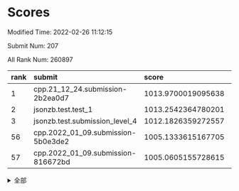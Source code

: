 # Scores

Modified Time: 2022-02-26 11:12:15

Submit Num: 207

All Rank Num: 260897

| rank |               submit               |       score        |       sigma        | pk_num |
| :--- | :--------------------------------- | :----------------- | :----------------- | :----- |
| 1    | cpp.21_12_24.submission-2b2ea0d7   | 1013.9700019095638 | 0.7941316989960833 | 5042   |
| 2    | jsonzb.test.test_1                 | 1013.2542364780201 | 0.8068416995167786 | 5036   |
| 3    | jsonzb.test.submission_level_4     | 1012.1826359272557 | 0.8026962550112816 | 5045   |
| 56   | cpp.2022_01_09.submission-5b0e3de2 | 1005.1333615167705 | 0.7140825514010901 | 5043   |
| 57   | cpp.2022_01_09.submission-816672bd | 1005.0605155728615 | 0.72291556428252   | 5038   |


<details>
<summary>全部</summary>

| rank |                 submit                 |       score        |       sigma        | pk_num |
| :--- | :------------------------------------- | :----------------- | :----------------- | :----- |
| 1    | cpp.21_12_24.submission-2b2ea0d7       | 1013.9700019095638 | 0.7941316989960833 | 5042   |
| 2    | jsonzb.test.test_1                     | 1013.2542364780201 | 0.8068416995167786 | 5036   |
| 3    | jsonzb.test.submission_level_4         | 1012.1826359272557 | 0.8026962550112816 | 5045   |
| 4    | gobigger.level_3.submission_level_3_27 | 1012.1398729400859 | 0.7888358691665327 | 5040   |
| 5    | gobigger.level_3.submission_level_3_21 | 1012.0933612333703 | 0.7798564478739799 | 5039   |
| 6    | gobigger.level_3.submission_level_3_48 | 1011.7062951918231 | 0.7817118073298485 | 5043   |
| 7    | gobigger.level_3.submission_level_3_4  | 1011.5436068091068 | 0.7722039848296836 | 5040   |
| 8    | gobigger.level_3.submission_level_3_47 | 1011.2832742401672 | 0.7706236832824647 | 5046   |
| 9    | gobigger.level_3.submission_level_3_18 | 1011.2010603804878 | 0.7720151106505091 | 5044   |
| 10   | gobigger.level_3.submission_level_3_31 | 1011.1633146005116 | 0.7593465829343652 | 5041   |
| 11   | gobigger.level_3.submission_level_3_17 | 1011.0234538881674 | 0.7785896047336957 | 5046   |
| 12   | gobigger.level_3.submission_level_3_12 | 1010.9878109263509 | 0.7816416540097955 | 5042   |
| 13   | gobigger.level_3.submission_level_3_35 | 1010.9766156838091 | 0.7668875207775709 | 5045   |
| 14   | gobigger.level_3.submission_level_3_8  | 1010.9507517280869 | 0.7520686857368055 | 5046   |
| 15   | gobigger.level_3.submission_level_3_14 | 1010.8428372422242 | 0.7791959908877338 | 5044   |
| 16   | gobigger.level_3.submission_level_3_20 | 1010.6581167592385 | 0.7844031852135653 | 5047   |
| 17   | gobigger.level_3.submission_level_3_2  | 1010.5267229335482 | 0.7635791528918587 | 5044   |
| 18   | gobigger.level_3.submission_level_3_13 | 1010.5194237432783 | 0.7610886167144894 | 5043   |
| 19   | gobigger.level_3.submission_level_3_5  | 1010.4666049070339 | 0.7501560631857871 | 5041   |
| 20   | gobigger.level_3.submission_level_3_43 | 1010.4597884844313 | 0.7634667790258686 | 5036   |
| 21   | gobigger.level_3.submission_level_3_25 | 1010.4132086902365 | 0.7569536016551681 | 5037   |
| 22   | gobigger.level_3.submission_level_3_49 | 1010.3606157066581 | 0.7426977352772824 | 5039   |
| 23   | gobigger.level_3.submission_level_3_16 | 1010.3060560177976 | 0.7422087599027914 | 5040   |
| 24   | gobigger.level_3.submission_level_3_46 | 1010.3056903749231 | 0.7528032024012316 | 5040   |
| 25   | gobigger.level_3.submission_level_3_40 | 1010.2628535370931 | 0.7644015600846845 | 5038   |
| 26   | gobigger.level_3.submission_level_3_38 | 1010.1186956409524 | 0.740724890126552  | 5045   |
| 27   | gobigger.level_3.submission_level_3_37 | 1010.0695069349154 | 0.7411376720162406 | 5041   |
| 28   | gobigger.level_3.submission_level_3_3  | 1010.0594497464252 | 0.7688663335579067 | 5036   |
| 29   | gobigger.level_3.submission_level_3_41 | 1009.8934438932056 | 0.7587535800572957 | 5048   |
| 30   | gobigger.level_3.submission_level_3_44 | 1009.8827525533789 | 0.7658170697625603 | 5040   |
| 31   | gobigger.level_3.submission_level_3_26 | 1009.7294777456284 | 0.7524659884204427 | 5037   |
| 32   | gobigger.level_3.submission_level_3_28 | 1009.6881610154412 | 0.7522728521667693 | 5045   |
| 33   | gobigger.level_3.submission_level_3_23 | 1009.6538847192899 | 0.7588903575633075 | 5042   |
| 34   | gobigger.level_3.submission_level_3_34 | 1009.6409704676245 | 0.7614583374833257 | 5036   |
| 35   | gobigger.level_3.submission_level_3_19 | 1009.6019643703278 | 0.7402419577872554 | 5039   |
| 36   | gobigger.level_3.submission_level_3_32 | 1009.5680240081579 | 0.739674438142847  | 5041   |
| 37   | gobigger.level_3.submission_level_3_29 | 1009.5579491848148 | 0.764704938608932  | 5040   |
| 38   | gobigger.level_3.submission_level_3_36 | 1009.5494435322993 | 0.7582509831689909 | 5041   |
| 39   | gobigger.level_3.submission_level_3_24 | 1009.5198685724089 | 0.7542193440085654 | 5046   |
| 40   | gobigger.level_3.submission_level_3_15 | 1009.5032837166125 | 0.7494227596539722 | 5042   |
| 41   | gobigger.level_3.submission_level_3_30 | 1009.4168307269762 | 0.7492832534035001 | 5042   |
| 42   | gobigger.level_3.submission_level_3_39 | 1009.4158834914742 | 0.7475639033239914 | 5039   |
| 43   | gobigger.level_3.submission_level_3_0  | 1009.4003191647421 | 0.757599902764033  | 5041   |
| 44   | gobigger.level_3.submission_level_3_11 | 1009.3159593868593 | 0.75185230367071   | 5043   |
| 45   | gobigger.level_3.submission_level_3_9  | 1009.1396319900881 | 0.7622139041785772 | 5039   |
| 46   | gobigger.level_3.submission_level_3_1  | 1008.9580894268028 | 0.7450785980698241 | 5047   |
| 47   | gobigger.level_3.submission_level_3_22 | 1008.9472672243616 | 0.746656620780242  | 5039   |
| 48   | gobigger.level_3.submission_level_3_42 | 1008.8085204015354 | 0.7528285735102043 | 5042   |
| 49   | gobigger.level_3.submission_level_3_10 | 1008.7929974126215 | 0.7462740659269045 | 5038   |
| 50   | gobigger.level_3.submission_level_3_33 | 1008.7793138523932 | 0.7469483288269103 | 5038   |
| 51   | gobigger.level_3.submission_level_3_7  | 1008.394989108217  | 0.7485616858455276 | 5042   |
| 52   | gobigger.level_3.submission_level_3_45 | 1008.2150720379526 | 0.7595764571235675 | 5046   |
| 53   | gobigger.level_3.submission_level_3_6  | 1008.1176102025547 | 0.7448549339046573 | 5043   |
| 54   | gobigger.level_1.submission_level_1_5  | 1005.7039745531822 | 0.7380751344671165 | 5040   |
| 55   | gobigger.level_1.submission_level_1_46 | 1005.5915927292056 | 0.7157376727457593 | 5037   |
| 56   | cpp.2022_01_09.submission-5b0e3de2     | 1005.1333615167705 | 0.7140825514010901 | 5043   |
| 57   | cpp.2022_01_09.submission-816672bd     | 1005.0605155728615 | 0.72291556428252   | 5038   |
| 58   | gobigger.level_1.submission_level_1_7  | 1004.860348164647  | 0.7312027686006077 | 5041   |
| 59   | gobigger.level_1.submission_level_1_37 | 1004.753589130667  | 0.7119583113063608 | 5033   |
| 60   | gobigger.level_1.submission_level_1_1  | 1004.6297608481976 | 0.715321326060349  | 5037   |
| 61   | gobigger.level_1.submission_level_1_29 | 1004.6277119249376 | 0.7222222999110254 | 5043   |
| 62   | gobigger.level_1.submission_level_1_35 | 1004.573374430616  | 0.7096418807832051 | 5042   |
| 63   | gobigger.level_1.submission_level_1_17 | 1004.5598859310804 | 0.7371347253361622 | 5046   |
| 64   | gobigger.level_1.submission_level_1_32 | 1004.3144431024162 | 0.7151401724219951 | 5037   |
| 65   | gobigger.level_1.submission_level_1_4  | 1004.2346171696913 | 0.7265705950611473 | 5039   |
| 66   | gobigger.level_1.submission_level_1_27 | 1004.0482312854355 | 0.7064439474434231 | 5039   |
| 67   | gobigger.level_1.submission_level_1_16 | 1004.0292374754912 | 0.7191988925250504 | 5039   |
| 68   | gobigger.level_1.submission_level_1_43 | 1003.9871138497028 | 0.7134368070846344 | 5037   |
| 69   | gobigger.level_1.submission_level_1_38 | 1003.982875510208  | 0.7207986861417734 | 5043   |
| 70   | gobigger.level_1.submission_level_1_26 | 1003.9550665656727 | 0.7216738164574621 | 5037   |
| 71   | gobigger.level_1.submission_level_1_22 | 1003.9280223293781 | 0.7353443037720162 | 5037   |
| 72   | gobigger.level_1.submission_level_1_45 | 1003.9050338731989 | 0.7062412724952747 | 5041   |
| 73   | gobigger.level_1.submission_level_1_14 | 1003.8208728354641 | 0.72797009134225   | 5042   |
| 74   | gobigger.level_1.submission_level_1_41 | 1003.7467831290137 | 0.7186508699861993 | 5042   |
| 75   | gobigger.level_1.submission_level_1_10 | 1003.3820966776775 | 0.7088769062303321 | 5040   |
| 76   | gobigger.level_1.submission_level_1_6  | 1003.3309756846988 | 0.7154612317038298 | 5043   |
| 77   | gobigger.level_1.submission_level_1_2  | 1003.2147937654763 | 0.7251166590752938 | 5043   |
| 78   | gobigger.level_1.submission_level_1_3  | 1003.183142022078  | 0.7283758972166976 | 5041   |
| 79   | gobigger.level_1.submission_level_1_23 | 1003.1829089736821 | 0.7252215330864439 | 5036   |
| 80   | gobigger.level_1.submission_level_1_25 | 1003.1407770193093 | 0.7185260349857164 | 5039   |
| 81   | gobigger.level_1.submission_level_1_33 | 1003.084708344972  | 0.7282716697956967 | 5036   |
| 82   | gobigger.level_1.submission_level_1_15 | 1003.0736212905578 | 0.7162599348004969 | 5046   |
| 83   | gobigger.level_1.submission_level_1_0  | 1003.0538022915038 | 0.7301091350217246 | 5046   |
| 84   | gobigger.level_1.submission_level_1_34 | 1003.0250963518873 | 0.7129929175517075 | 5043   |
| 85   | gobigger.level_1.submission_level_1_31 | 1002.981305480182  | 0.718948884934536  | 5043   |
| 86   | gobigger.level_1.submission_level_1_47 | 1002.8491661918607 | 0.7222531782876834 | 5044   |
| 87   | gobigger.level_1.submission_level_1_49 | 1002.8412651438804 | 0.7191508170705152 | 5041   |
| 88   | gobigger.level_1.submission_level_1_20 | 1002.805893881641  | 0.7213394529254828 | 5038   |
| 89   | gobigger.level_1.submission_level_1_24 | 1002.7779040623218 | 0.7128593187018377 | 5041   |
| 90   | gobigger.level_1.submission_level_1_21 | 1002.7472306055373 | 0.7267626726357748 | 5041   |
| 91   | gobigger.level_1.submission_level_1_18 | 1002.670508239122  | 0.7182471550572258 | 5039   |
| 92   | gobigger.level_1.submission_level_1_8  | 1002.6683396074155 | 0.7138251698620603 | 5040   |
| 93   | gobigger.level_1.submission_level_1_13 | 1002.6106412803421 | 0.7052441962069099 | 5038   |
| 94   | gobigger.level_1.submission_level_1_44 | 1002.5094691140897 | 0.7161579656044551 | 5038   |
| 95   | gobigger.level_1.submission_level_1_19 | 1002.4944529633162 | 0.7232493932400083 | 5046   |
| 96   | gobigger.level_1.submission_level_1_30 | 1002.4802807590099 | 0.7163400428739689 | 5039   |
| 97   | gobigger.level_1.submission_level_1_40 | 1002.4519969142453 | 0.7103259486247452 | 5045   |
| 98   | gobigger.level_1.submission_level_1_11 | 1002.4405984362485 | 0.7162415752664172 | 5041   |
| 99   | gobigger.level_1.submission_level_1_36 | 1002.2018332573027 | 0.7229136933266597 | 5044   |
| 100  | gobigger.level_1.submission_level_1_9  | 1001.991843388989  | 0.7283714618708886 | 5036   |
| 101  | gobigger.level_1.submission_level_1_39 | 1001.9409538936668 | 0.7170255479607185 | 5043   |
| 102  | gobigger.level_1.submission_level_1_12 | 1001.7932406385403 | 0.71370648298776   | 5042   |
| 103  | gobigger.level_1.submission_level_1_28 | 1001.7795639211691 | 0.7175579412608085 | 5043   |
| 104  | gobigger.level_1.submission_level_1_48 | 1001.7651115810918 | 0.7182936242235741 | 5046   |
| 105  | gobigger.level_1.submission_level_1_42 | 1001.7455145185015 | 0.7128592583539171 | 5038   |
| 106  | gobigger.random.submission_random_41   | 997.6527606628648  | 0.7020096609149312 | 5046   |
| 107  | gobigger.random.submission_random_10   | 997.1711714035144  | 0.6981096632683514 | 5044   |
| 108  | gobigger.random.submission_random_18   | 997.0759169877409  | 0.7161626532237706 | 5048   |
| 109  | gobigger.random.submission_random_8    | 996.8588585088869  | 0.7166974509377085 | 5041   |
| 110  | gobigger.random.submission_random_38   | 996.8165582515693  | 0.7111527726625604 | 5045   |
| 111  | gobigger.random.submission_random_33   | 996.7687127811055  | 0.7332798470278522 | 5046   |
| 112  | gobigger.random.submission_random_12   | 996.7574797623736  | 0.7024034153312099 | 5043   |
| 113  | gobigger.random.submission_random_9    | 996.7222797476506  | 0.7159264931097467 | 5043   |
| 114  | gobigger.random.submission_random_28   | 996.7125186978768  | 0.7094632833839226 | 5042   |
| 115  | gobigger.random.submission_random_35   | 996.656815194302   | 0.7084982263660595 | 5036   |
| 116  | gobigger.random.submission_random_20   | 996.523354747734   | 0.7082335156492827 | 5046   |
| 117  | gobigger.random.submission_random_45   | 996.376635306262   | 0.7028070549587287 | 5040   |
| 118  | gobigger.random.submission_random_26   | 996.3340551369898  | 0.7045901984662708 | 5039   |
| 119  | gobigger.random.submission_random_2    | 996.2830017945699  | 0.7122086419805727 | 5042   |
| 120  | gobigger.random.submission_random_37   | 996.2756281565721  | 0.6999840009070717 | 5046   |
| 121  | gobigger.random.submission_random_43   | 996.2392525255683  | 0.7023779258139268 | 5046   |
| 122  | gobigger.random.submission_random_48   | 996.112032336995   | 0.708560883733317  | 5039   |
| 123  | gobigger.random.submission_random_44   | 996.1058093128429  | 0.7136182196403602 | 5043   |
| 124  | gobigger.random.submission_random_11   | 996.0362778021838  | 0.7004789793239662 | 5039   |
| 125  | gobigger.random.submission_random_6    | 995.9988826572627  | 0.7120281100174964 | 5042   |
| 126  | gobigger.random.submission_random_19   | 995.9318705333043  | 0.7014399836283975 | 5038   |
| 127  | gobigger.random.submission_random_40   | 995.90931692852    | 0.7011660748195643 | 5037   |
| 128  | gobigger.random.submission_random_39   | 995.8401635886529  | 0.7200199216907428 | 5043   |
| 129  | gobigger.random.submission_random_29   | 995.8012012384438  | 0.7154411764873532 | 5048   |
| 130  | gobigger.random.submission_random_42   | 995.7683583372259  | 0.7054445264404028 | 5041   |
| 131  | gobigger.random.submission_random_32   | 995.7280407915656  | 0.7143382936864754 | 5046   |
| 132  | gobigger.random.submission_random_47   | 995.6890912307034  | 0.7230373392615917 | 5044   |
| 133  | gobigger.random.submission_random_25   | 995.6701671756496  | 0.7146330412597187 | 5037   |
| 134  | gobigger.random.submission_random_5    | 995.6608206482305  | 0.7075944842849649 | 5039   |
| 135  | gobigger.random.submission_random_17   | 995.6580195065272  | 0.7154142693869929 | 5045   |
| 136  | gobigger.random.submission_random_22   | 995.6279422627371  | 0.7230947084476614 | 5044   |
| 137  | gobigger.random.submission_random_14   | 995.6150312170682  | 0.7169279727203511 | 5040   |
| 138  | gobigger.random.submission_random_7    | 995.6027732818945  | 0.7073863720334964 | 5030   |
| 139  | gobigger.random.submission_random_34   | 995.5395807288354  | 0.7097368045489947 | 5045   |
| 140  | gobigger.random.submission_random_23   | 995.4537061861164  | 0.7105300050548389 | 5043   |
| 141  | gobigger.random.submission_random_4    | 995.3560450193872  | 0.7086257087839694 | 5041   |
| 142  | gobigger.random.submission_random_30   | 995.3340098359896  | 0.7038653010630979 | 5044   |
| 143  | gobigger.random.submission_random_21   | 995.2948214714479  | 0.7082401592739066 | 5046   |
| 144  | gobigger.random.submission_random_24   | 995.2487861366758  | 0.7222646831623907 | 5039   |
| 145  | gobigger.random.submission_random_0    | 995.2348460107029  | 0.73504910739336   | 5047   |
| 146  | gobigger.random.submission_random_36   | 995.148599147717   | 0.7050247282917643 | 5046   |
| 147  | gobigger.random.submission_random_49   | 995.1095799289218  | 0.7109841426889218 | 5042   |
| 148  | gobigger.random.submission_random_46   | 995.0999341090485  | 0.7087195715637082 | 5041   |
| 149  | gobigger.random.submission_random_31   | 995.0584995884186  | 0.7142628463040196 | 5042   |
| 150  | gobigger.random.submission_random_16   | 995.0487157750864  | 0.7071991016461185 | 5040   |
| 151  | gobigger.random.submission_random_3    | 994.8167645385042  | 0.7095675760294151 | 5044   |
| 152  | gobigger.random.submission_random_15   | 994.737996343498   | 0.709011365173187  | 5039   |
| 153  | gobigger.random.submission_random_27   | 994.7009962947022  | 0.7089858952539861 | 5043   |
| 154  | gobigger.random.submission_random_13   | 994.6029723152783  | 0.7027486134936971 | 5040   |
| 155  | gobigger.random.submission_random_1    | 994.444372047424   | 0.7128367761971898 | 5041   |
| 156  | gobigger.level_2.submission_level_2_26 | 994.1557770153354  | 0.7213478050389832 | 5044   |
| 157  | gobigger.level_2.submission_level_2_29 | 993.8479908052142  | 0.7301349610521437 | 5038   |
| 158  | gobigger.level_2.submission_level_2_10 | 993.782561734603   | 0.7439908725134599 | 5043   |
| 159  | gobigger.level_2.submission_level_2_1  | 993.7513415483736  | 0.7357706315531906 | 5046   |
| 160  | gobigger.level_2.submission_level_2_19 | 993.5273183376235  | 0.7305546179167446 | 5040   |
| 161  | gobigger.level_2.submission_level_2_18 | 993.5079221613106  | 0.7361010766570742 | 5037   |
| 162  | gobigger.level_2.submission_level_2_9  | 993.3969543294081  | 0.725464743595288  | 5039   |
| 163  | gobigger.level_2.submission_level_2_48 | 993.2827904335727  | 0.7392384451397488 | 5044   |
| 164  | gobigger.level_2.submission_level_2_40 | 993.2041612325571  | 0.7327367811537252 | 5040   |
| 165  | gobigger.level_2.submission_level_2_44 | 992.9154772636177  | 0.7422313031677868 | 5041   |
| 166  | gobigger.level_2.submission_level_2_39 | 992.8768425240689  | 0.754002083723714  | 5043   |
| 167  | gobigger.level_2.submission_level_2_28 | 992.7722803931687  | 0.7411071114008899 | 5038   |
| 168  | gobigger.level_2.submission_level_2_6  | 992.7685872317232  | 0.728871849964611  | 5041   |
| 169  | gobigger.level_2.submission_level_2_12 | 992.7684950235616  | 0.7447767783856893 | 5034   |
| 170  | gobigger.level_2.submission_level_2_4  | 992.6858871249977  | 0.7557437850880073 | 5046   |
| 171  | gobigger.level_2.submission_level_2_17 | 992.6120315539399  | 0.7523134191920634 | 5039   |
| 172  | gobigger.level_2.submission_level_2_30 | 992.5975783535376  | 0.7384498839460468 | 5041   |
| 173  | gobigger.level_2.submission_level_2_11 | 992.5282758883634  | 0.7456052445381472 | 5043   |
| 174  | gobigger.level_2.submission_level_2_35 | 992.5111786002079  | 0.7423130106849744 | 5046   |
| 175  | gobigger.level_2.submission_level_2_36 | 992.4373869704108  | 0.7432497307595013 | 5036   |
| 176  | gobigger.level_2.submission_level_2_7  | 992.3955417415626  | 0.7327351916920957 | 5045   |
| 177  | gobigger.level_2.submission_level_2_34 | 992.3613636646392  | 0.7323543583324618 | 5040   |
| 178  | gobigger.level_2.submission_level_2_38 | 992.3374600076223  | 0.7483482823136642 | 5039   |
| 179  | gobigger.level_2.submission_level_2_24 | 992.2268458691836  | 0.740581167820098  | 5049   |
| 180  | gobigger.level_2.submission_level_2_14 | 992.1432001298533  | 0.7498617441355366 | 5035   |
| 181  | gobigger.level_2.submission_level_2_25 | 992.0829060729566  | 0.740449174500405  | 5043   |
| 182  | gobigger.level_2.submission_level_2_23 | 991.920924282691   | 0.735747693524019  | 5041   |
| 183  | gobigger.level_2.submission_level_2_41 | 991.9122736289731  | 0.7249787883520312 | 5048   |
| 184  | gobigger.level_2.submission_level_2_33 | 991.858311374796   | 0.7449209876663418 | 5041   |
| 185  | gobigger.level_2.submission_level_2_2  | 991.7297394407614  | 0.7398357617716486 | 5041   |
| 186  | gobigger.level_2.submission_level_2_49 | 991.6450654234421  | 0.7627839901197797 | 5045   |
| 187  | gobigger.level_2.submission_level_2_43 | 991.6171627762167  | 0.764220510957793  | 5042   |
| 188  | gobigger.level_2.submission_level_2_13 | 991.5524482980529  | 0.7578058009644228 | 5048   |
| 189  | gobigger.level_2.submission_level_2_22 | 991.5215887198336  | 0.7609972553025036 | 5042   |
| 190  | gobigger.level_2.submission_level_2_37 | 991.4868824266273  | 0.7361642743353346 | 5039   |
| 191  | gobigger.level_2.submission_level_2_31 | 991.4204568102724  | 0.759949492441433  | 5041   |
| 192  | gobigger.level_2.submission_level_2_8  | 991.367686446923   | 0.7620589788313351 | 5045   |
| 193  | gobigger.level_2.submission_level_2_45 | 991.3495472056668  | 0.7393186677482465 | 5038   |
| 194  | gobigger.level_2.submission_level_2_5  | 991.2906811663013  | 0.7444833871071947 | 5047   |
| 195  | gobigger.level_2.submission_level_2_0  | 991.2439731654832  | 0.7455669080094349 | 5042   |
| 196  | gobigger.level_2.submission_level_2_20 | 991.2366178570755  | 0.7516776427544516 | 5043   |
| 197  | gobigger.level_2.submission_level_2_3  | 991.2097368782545  | 0.7507605987167094 | 5045   |
| 198  | gobigger.level_2.submission_level_2_42 | 991.1716958722456  | 0.7406453359318067 | 5041   |
| 199  | gobigger.level_2.submission_level_2_46 | 991.0815663419073  | 0.7636185875591257 | 5042   |
| 200  | gobigger.level_2.submission_level_2_27 | 990.8941781861961  | 0.7624640648618254 | 5039   |
| 201  | gobigger.level_2.submission_level_2_15 | 990.7652988757391  | 0.766767469626663  | 5040   |
| 202  | gobigger.level_2.submission_level_2_32 | 990.751422780516   | 0.7680845532788239 | 5036   |
| 203  | gobigger.level_2.submission_level_2_47 | 990.5266024911369  | 0.7682576399963994 | 5039   |
| 204  | gobigger.level_2.submission_level_2_21 | 990.2202074773008  | 0.7781063259699809 | 5047   |
| 205  | gobigger.level_2.submission_level_2_16 | 989.9209236882037  | 0.7656835961087842 | 5046   |
| 206  | gobigger.none.submission_none_1        | 977.8336223258488  | 1.3712320305847343 | 5040   |
| 207  | gobigger.none.submission_none_0        | 976.5011030914247  | 1.3808386098997016 | 5038   |

</details>